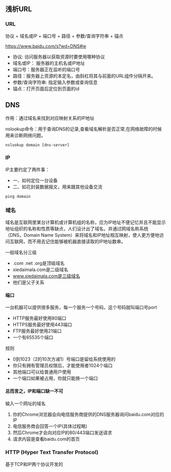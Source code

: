 ## 浅析URL
### URL
协议 +  域名或IP + 端口号 + 路径 + 参数/查询字符串 + 锚点

https://www.baidu.com/s?wd=DNS#ie
* 协议: 访问服务器以获取资源时要使用哪种协议
* 域名或IP： 服务器的主机名或IP地址
* 端口号：服务器正在监听的端口号
* 路径：服务器上资源的本定名，由斜杠将其与前面的URL组件分隔开来。
* 参数/查询字符串: 指定输入参数或查询信息
* 锚点：打开页面后定位到页面的id

## DNS
作用：通过域名来找到对应映射关系的IP地址

nslookup命令：用于查询DNS的记录,查看域名解析是否正常,在网络故障的时候用来诊断网络问题。
```vim
nslookup domain [dns-server]
```
### IP
IP主要约定了两件事：
* 一、如何定位一台设备
* 二、如花封装数据报文，用来跟其他设备交流

```vim
ping domain
```
### 域名
域名是互联网里某台计算机或计算机组的名称，应为IP地址不便记忆并且不能显示地址组织的名称和性质等缺点，人们设计出了域名，并通过网域名称系统（DNS，Domain Name System）来将域名和IP地址相互映射，使人更方便地访问互联网，而不用去记住能够被机器直接读取的IP地址数串。

一般域名分三级

* .com .net .org是顶级域名
* xiedaimala.com是二级域名
* www.xiedaimala.com是三级域名
* 他们是父子关系

#### 端口
一台机器可以提供很多服务，每一个服务一个号码，这个号码就叫端口号port
* HTTP服务最好使用80端口
* HTTPS服务最好使用443端口
* FTP服务最好使用21端口
* 一个有65535个端口

规则
* 0到1023（2的10次方减1）号端口是留给系统使用的
* 你只有拥有管理员权限后，才能使用者1024个端口
* 其他端口可以给普通用户使用
* 一个端口如果被占用，你就只能换一个端口
#### 总而言之，IP和端口缺一不可


输入一个网址的域名
1. 你的Chrome浏览器会向电信服务商提供的DNS服务器询问baidu.com对应的IP
2. 电信服务商会回答一个IP(具体过程略)
3. 然后Chrome才会向对应IP的80/443端口发送请求
4. 请求内容是查看baidu.com的首页


### HTTP (Hyper Text Transfer Protocol)
基于TCP和IP两个协议开发的

